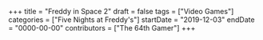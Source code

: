 +++
title = "Freddy in Space 2"
draft = false
tags = ["Video Games"]
categories = ["Five Nights at Freddy's"]
startDate = "2019-12-03"
endDate = "0000-00-00"
contributors = ["The 64th Gamer"]
+++
